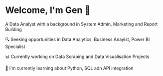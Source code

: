 # Welcome, I'm Gen 👋

<!--
**GEdnieLockett/GEdnieLockett** is a ✨ _special_ ✨ repository because its `README.md` (this file) appears on your GitHub profile.

Here are some ideas to get you started:

- 🔭 I’m currently working on ...
- 🌱 I’m currently learning ...
- 👯 I’m looking to collaborate on ...
- 🤔 I’m looking for help with ...
- 💬 Ask me about ...
- 📫 How to reach me: ...
- 😄 Pronouns: ...
- ⚡ Fun fact: ...
-->



A Data Analyst with a background in System Admin, Marketing and Report Building


🔍 Seeking opportunities in Data Analytics, Business Anaylst, Power BI Specialist

📊 Currently working on Data Scraping and Data Visualisation Projects

🌱 I'm currently learning about Python, SQL adn API integration
